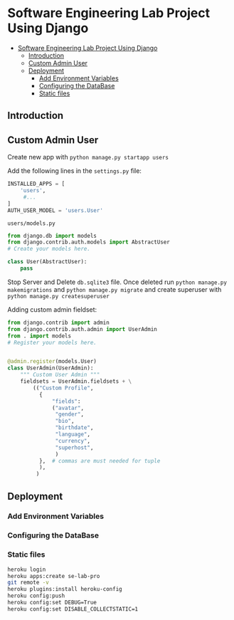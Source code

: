 # Software Engineering Lab Project Using Django

- [Software Engineering Lab Project Using Django](#software-engineering-lab-project-using-django)
	- [Introduction](#introduction)
	- [Custom Admin User](#custom-admin-user)
	- [Deployment](#deployment)
		- [Add Environment Variables](#add-environment-variables)
		- [Configuring the DataBase](#configuring-the-database)
		- [Static files](#static-files)

## Introduction


## Custom Admin User

Create new app with `python manage.py startapp users`

Add the following lines in the `settings.py` file:

```python
INSTALLED_APPS = [
    'users',
     #...
]
AUTH_USER_MODEL = 'users.User'
```

`users/models.py`

```python
from django.db import models
from django.contrib.auth.models import AbstractUser
# Create your models here.

class User(AbstractUser):
    pass
```

Stop Server and Delete `db.sqlite3` file.
Once deleted run `python manage.py makemigrations` and `python manage.py migrate` and create superuser with
`python manage.py createsuperuser`

Adding custom admin fieldset:


```python
from django.contrib import admin
from django.contrib.auth.admin import UserAdmin
from . import models
# Register your models here.


@admin.register(models.User)
class UserAdmin(UserAdmin):
    """ Custom User Admin """
    fieldsets = UserAdmin.fieldsets + \
        (("Custom Profile",
          {
              "fields":
              ("avatar",
               "gender",
               "bio",
               "birthdate",
               "language",
               "currency",
               "superhost",
               )
          },  # commas are must needed for tuple
          ),
         )
```


## Deployment

### Add Environment Variables

### Configuring the DataBase


### Static files



```bash
heroku login
heroku apps:create se-lab-pro
git remote -v
heroku plugins:install heroku-config
heroku config:push
heroku config:set DEBUG=True
heroku config:set DISABLE_COLLECTSTATIC=1
```
